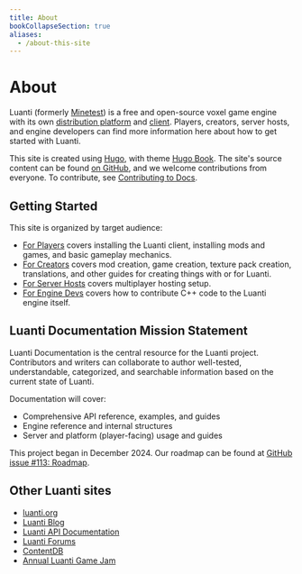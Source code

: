 ```yaml
---
title: About
bookCollapseSection: true
aliases:
  - /about-this-site
---
```


# About

Luanti (formerly [Minetest](https://blog.luanti.org/2024/10/13/Introducing-Our-New-Name/)) is a free and open-source voxel game engine with its own [distribution platform](/about/contentdb) and [client](/about/luanti). Players, creators, server hosts, and engine developers can find more information here about how to get started with Luanti.

This site is created using [Hugo](https://gohugo.io/), with theme [Hugo Book](https://themes.gohugo.io/themes/hugo-book/). The site's source content can be found [on GitHub](https://github.com/luanti-org/docs.luanti.org/tree/master/content), and we welcome contributions from everyone. To contribute, see [Contributing to Docs](/about/contributing-to-docs).

## Getting Started

This site is organized by target audience:

- [For Players](/for-players) covers installing the Luanti client, installing mods and games, and basic gameplay mechanics.
- [For Creators](/for-creators) covers mod creation, game creation, texture pack creation, translations, and other guides for creating things with or for Luanti.
- [For Server Hosts](/for-server-hosts) covers multiplayer hosting setup.
- [For Engine Devs](/for-engine-devs) covers how to contribute C++ code to the Luanti engine itself.

## Luanti Documentation Mission Statement

Luanti Documentation is the central resource for the Luanti project. Contributors and writers can collaborate to author well-tested, understandable, categorized, and searchable information based on the current state of Luanti.

Documentation will cover:

- Comprehensive API reference, examples, and guides
- Engine reference and internal structures
- Server and platform (player-facing) usage and guides

This project began in December 2024. Our roadmap can be found at [GitHub issue #113: Roadmap](https://github.com/luanti-org/docs.luanti.org/issues/113).

## Other Luanti sites

- [luanti.org](https://luanti.org)
- [Luanti Blog](https://blog.luanti.org/)
- [Luanti API Documentation](https://api.luanti.org/)
- [Luanti Forums](https://forum.luanti.org/)
- [ContentDB](https://content.luanti.org/)
- [Annual Luanti Game Jam](https://jam.luanti.org/)
